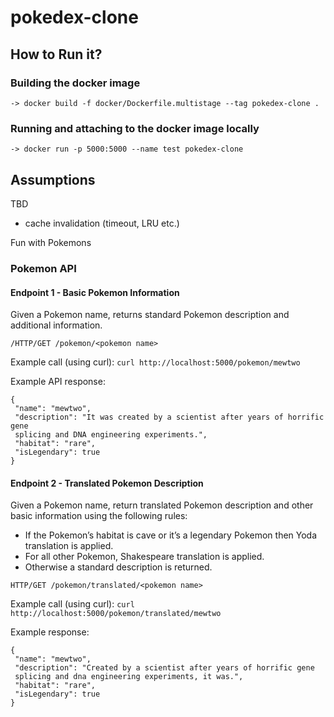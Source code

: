# pokedex-clone

## How to Run it?

### Building the docker image

`-> docker build -f docker/Dockerfile.multistage --tag pokedex-clone .`

### Running and attaching to the docker image locally

`-> docker run -p 5000:5000 --name test pokedex-clone`

## Assumptions

TBD

- cache invalidation (timeout, LRU etc.)

Fun with Pokemons

### Pokemon API

#### Endpoint 1 - Basic Pokemon Information

Given a Pokemon name, returns standard Pokemon description and additional information.

`/HTTP/GET /pokemon/<pokemon name>`

Example call (using curl):
`curl http://localhost:5000/pokemon/mewtwo`

Example API response:

```
{
 "name": "mewtwo",
 "description": "It was created by a scientist after years of horrific gene
 splicing and DNA engineering experiments.",
 "habitat": "rare",
 "isLegendary": true
}
```

#### Endpoint 2 - Translated Pokemon Description

Given a Pokemon name, return translated Pokemon description and other basic information using the following rules:

- If the Pokemon’s habitat is cave or it’s a legendary Pokemon then Yoda translation is applied.
- For all other Pokemon, Shakespeare translation is applied.
- Otherwise a standard description is returned.

`HTTP/GET /pokemon/translated/<pokemon name>`

Example call (using curl):
`curl http://localhost:5000/pokemon/translated/mewtwo`

Example response:

```
{
 "name": "mewtwo",
 "description": "Created by a scientist after years of horrific gene
 splicing and dna engineering experiments, it was.",
 "habitat": "rare",
 "isLegendary": true
}
```
